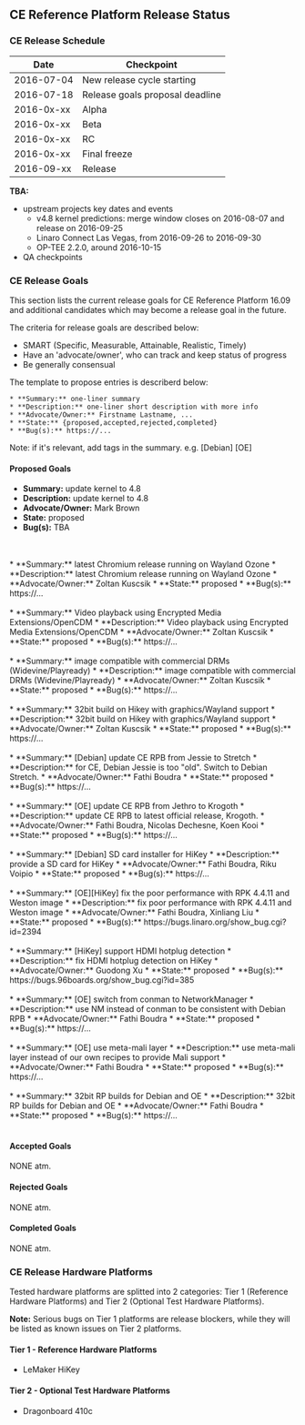 ## CE Reference Platform Release Status

### CE Release Schedule

| Date          | Checkpoint |
| ------------- | ------------- |
| 2016-07-04    | New release cycle starting      |
| 2016-07-18    | Release goals proposal deadline |
| 2016-0x-xx    | Alpha                           |
| 2016-0x-xx    | Beta                            |
| 2016-0x-xx    | RC                              |
| 2016-0x-xx    | Final freeze                    |
| 2016-09-xx    | Release                         |

**TBA:**
* upstream projects key dates and events
  * v4.8 kernel predictions: merge window closes on 2016-08-07 and release on 2016-09-25 
  * Linaro Connect Las Vegas, from 2016-09-26 to 2016-09-30
  * OP-TEE 2.2.0, around 2016-10-15
* QA checkpoints

### CE Release Goals

This section lists the current release goals for CE Reference Platform 16.09 and additional candidates which may become a release goal in the future.

The criteria for release goals are described below:
* SMART (Specific, Measurable, Attainable, Realistic, Timely)
* Have an 'advocate/owner', who can track and keep status of progress
* Be generally consensual

The template to propose entries is describerd below:
```
* **Summary:** one-liner summary
* **Description:** one-liner short description with more info
* **Advocate/Owner:** Firstname Lastname, ...
* **State:** {proposed,accepted,rejected,completed}
* **Bug(s):** https://...
```

Note: if it's relevant, add tags in the summary. e.g. [Debian] [OE]

#### Proposed Goals

* **Summary:** update kernel to 4.8
* **Description:** update kernel to 4.8
* **Advocate/Owner:** Mark Brown
* **State:** proposed
* **Bug(s):** TBA
<br />
<br />
* **Summary:** latest Chromium release running on Wayland Ozone
* **Description:** latest Chromium release running on Wayland Ozone
* **Advocate/Owner:** Zoltan Kuscsik
* **State:** proposed
* **Bug(s):** https://...
<br />
<br />
* **Summary:** Video playback using Encrypted Media Extensions/OpenCDM
* **Description:** Video playback using Encrypted Media Extensions/OpenCDM
* **Advocate/Owner:** Zoltan Kuscsik
* **State:** proposed
* **Bug(s):** https://...
<br />
<br />
* **Summary:** image compatible with commercial DRMs (Widevine/Playready)
* **Description:** image compatible with commercial DRMs (Widevine/Playready)
* **Advocate/Owner:** Zoltan Kuscsik
* **State:** proposed
* **Bug(s):** https://...
<br />
<br />
* **Summary:** 32bit build on Hikey with graphics/Wayland support
* **Description:** 32bit build on Hikey with graphics/Wayland support
* **Advocate/Owner:** Zoltan Kuscsik
* **State:** proposed
* **Bug(s):** https://...
<br />
<br />
* **Summary:** [Debian] update CE RPB from Jessie to Stretch
* **Description:** for CE, Debian Jessie is too "old". Switch to Debian Stretch.
* **Advocate/Owner:** Fathi Boudra
* **State:** proposed
* **Bug(s):** https://...
<br />
<br />
* **Summary:** [OE] update CE RPB from Jethro to Krogoth
* **Description:** update CE RPB to latest official release, Krogoth.
* **Advocate/Owner:** Fathi Boudra, Nicolas Dechesne, Koen Kooi
* **State:** proposed
* **Bug(s):** https://...
<br />
<br />
* **Summary:** [Debian] SD card installer for HiKey
* **Description:** provide a SD card for HiKey
* **Advocate/Owner:** Fathi Boudra, Riku Voipio
* **State:** proposed
* **Bug(s):** https://...
<br />
<br />
* **Summary:** [OE][HiKey] fix the poor performance with RPK 4.4.11 and Weston image
* **Description:** fix poor performance with RPK 4.4.11 and Weston image
* **Advocate/Owner:** Fathi Boudra, Xinliang Liu
* **State:** proposed
* **Bug(s):** https://bugs.linaro.org/show_bug.cgi?id=2394
<br />
<br />
* **Summary:** [HiKey] support HDMI hotplug detection
* **Description:** fix HDMI hotplug detection on HiKey
* **Advocate/Owner:** Guodong Xu
* **State:** proposed
* **Bug(s):** https://bugs.96boards.org/show_bug.cgi?id=385
<br />
<br />
* **Summary:** [OE] switch from conman to NetworkManager
* **Description:** use NM instead of conman to be consistent with Debian RPB
* **Advocate/Owner:** Fathi Boudra
* **State:** proposed
* **Bug(s):** https://...
<br />
<br />
* **Summary:** [OE] use meta-mali layer
* **Description:** use meta-mali layer instead of our own recipes to provide Mali support
* **Advocate/Owner:** Fathi Boudra
* **State:** proposed
* **Bug(s):** https://...
<br />
<br />
* **Summary:** 32bit RP builds for Debian and OE
* **Description:** 32bit RP builds for Debian and OE
* **Advocate/Owner:** Fathi Boudra
* **State:** proposed
* **Bug(s):** https://...
<br />
<br />

#### Accepted Goals

NONE atm.

#### Rejected Goals

NONE atm.

#### Completed Goals

NONE atm.

### CE Release Hardware Platforms

Tested hardware platforms are splitted into 2 categories: Tier 1 (Reference Hardware Platforms) and Tier 2 (Optional Test Hardware Platforms).

**Note:** Serious bugs on Tier 1 platforms are release blockers, while they will be listed as known issues on Tier 2 platforms.

#### Tier 1 - Reference Hardware Platforms

* LeMaker HiKey

#### Tier 2 - Optional Test Hardware Platforms

* Dragonboard 410c
